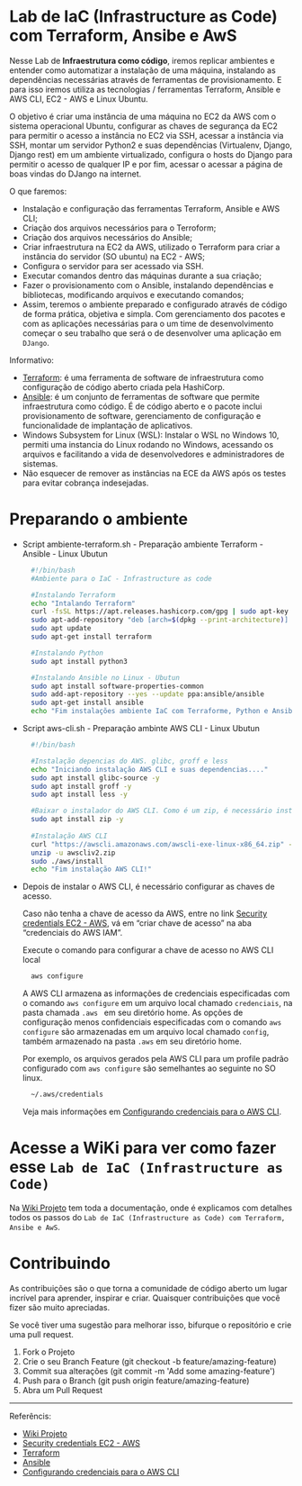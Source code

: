 # Lab de IaC (Infrastructure as Code) com Terraform, Ansibe e AwS

Nesse Lab de **Infraestrutura como código**, iremos replicar ambientes e entender como automatizar a instalação de uma máquina, instalando as dependências necessárias através de ferramentas de provisionamento. E para isso iremos utiliza as tecnologias / ferramentas Terraform, Ansible e AWS CLI, EC2 - AWS e Linux Ubuntu.

O objetivo é criar uma instância de uma máquina no EC2 da AWS com o sistema operacional Ubuntu, configurar as chaves de segurança da EC2 para permitir o acesso a instância no EC2 via SSH, acessar a instância via SSH, montar um servidor Python2 e suas dependências (Virtualenv, Django, Django rest) em um ambiente virtualizado, configura o hosts do Django para permitir o acesso de qualquer IP e por fim, acessar o acessar a página de boas vindas do DJango na internet.

O que faremos: 
* Instalação e configuração das ferramentas Terraform, Ansible e AWS CLI;
* Criação dos arquivos necessários para o Terroform;
* Criação dos arquivos necessários do Ansible;
* Criar infraestrutura na EC2 da AWS, utilizado o Terraform para criar a instância do servidor (SO ubuntu) na EC2 - AWS;
* Configura o servidor para ser acessado via SSH.
* Executar comandos dentro das máquinas durante a sua criação;
* Fazer o provisionamento com o Ansible, instalando dependências e bibliotecas, modificando arquivos e executando comandos;
* Assim, teremos o ambiente preparado e configurado através de código de forma prática, objetiva e simpla. Com gerenciamento dos pacotes e com as aplicações necessárias para o um time de desenvolvimento começar o seu trabalho que será o de desenvolver uma aplicação em ```DJango```. 


Informativo:
* [Terraform]: é uma ferramenta de software de infraestrutura como configuração de código aberto criada pela HashiCorp.
* [Ansible]: é um conjunto de ferramentas de software que permite infraestrutura como código. É de código aberto e o pacote inclui provisionamento de software, gerenciamento de configuração e funcionalidade de implantação de aplicativos.
* Windows Subsystem for Linux (WSL): Instalar o WSL no Windows 10, permiti uma instancia do Linux rodando no Windows, acessando os arquivos e facilitando a vida de desenvolvedores e administradores de sistemas.
* Não esquecer de remover as instâncias na ECE da AWS após os testes para evitar cobrança indesejadas. 



# Preparando o ambiente

* Script ambiente-terraform.sh - Preparação ambiente Terraform - Ansible - Linux Ubutun
  ```sh
    #!/bin/bash
    #Ambiente para o IaC - Infrastructure as code

    #Instalando Terraform
    echo "Intalando Terraform"
    curl -fsSL https://apt.releases.hashicorp.com/gpg | sudo apt-key add -
    sudo apt-add-repository "deb [arch=$(dpkg --print-architecture)] https://apt.releases.hashicorp.com $(lsb_release -cs) main"
    sudo apt update
    sudo apt-get install terraform

    #Instalando Python
    sudo apt install python3

    #Instalando Ansible no Linux - Ubutun
    sudo apt install software-properties-common
    sudo add-apt-repository --yes --update ppa:ansible/ansible
    sudo apt-get install ansible
    echo "Fim instalações ambiente IaC com Terraforme, Python e Ansible!"
  ```


* Script aws-cli.sh - Preparação ambinte AWS CLI - Linux Ubutun

  ```sh
    #!/bin/bash

    #Instalação depencias do AWS. glibc, groff e less
    echo "Iniciando instalação AWS CLI e suas dependencias...."
    sudo apt install glibc-source -y
    sudo apt install groff -y
    sudo apt install less -y

    #Baixar o instalador do AWS CLI. Como é um zip, é necessário instalar o zip no linux
    sudo apt install zip -y
    
    #Instalação AWS CLI
    curl "https://awscli.amazonaws.com/awscli-exe-linux-x86_64.zip" -o "awscliv2.zip"
    unzip -u awscliv2.zip
    sudo ./aws/install
    echo "Fim instalação AWS CLI!"
  ```


* Depois de instalar o AWS CLI, é necessário configurar as chaves de acesso.  

  Caso não tenha a chave de acesso da AWS, entre no link [Security credentials EC2 - AWS], vá em “criar chave de acesso” na aba “credenciais do AWS IAM”.

  Execute o comando para configurar a chave de acesso no AWS CLI local
  ```sh
    aws configure
  ```
  
  A AWS CLI armazena as informações de credenciais especificadas com o comando ```aws configure``` em um arquivo local chamado ```credenciais```, na pasta chamada ```.aws ``` em seu diretório home. As opções de configuração menos confidenciais especificadas com o comando ```aws configure``` são armazenadas em um arquivo local chamado ```config```, também armazenado na pasta ```.aws``` em seu diretório home.

  Por exemplo, os arquivos gerados pela AWS CLI para um profile padrão configurado com ```aws configure``` são semelhantes ao seguinte no SO linux.
  ```sh
    ~/.aws/credentials
  ```
  Veja mais informações em [Configurando credenciais para o AWS CLI].
  
  
# Acesse a WiKi para ver como fazer esse ```Lab de IaC (Infrastructure as Code)```

Na [Wiki Projeto] tem toda a documentação, onde é explicamos com detalhes todos os passos do ```Lab de IaC (Infrastructure as Code) com Terraform, Ansibe e AwS```.


# Contribuindo
As contribuições são o que torna a comunidade de código aberto um lugar incrível para aprender, inspirar e criar. Quaisquer contribuições que você fizer são muito apreciadas.

Se você tiver uma sugestão para melhorar isso, bifurque o repositório e crie uma pull request.

1. Fork o Projeto
2. Crie o seu Branch Feature (git checkout -b feature/amazing-feature)
3. Commit sua alterações (git commit -m 'Add some amazing-feature')
4. Push para o Branch (git push origin feature/amazing-feature)
5. Abra um Pull Request

---

Referêncis:
* [Wiki Projeto]
* [Security credentials EC2 - AWS]
* [Terraform]
* [Ansible]
* [Configurando credenciais para o AWS CLI]


<!-- MARKDOWN LINKS & IMAGES -->

[Wiki Projeto]: ../../wiki
[Security credentials EC2 - AWS]: https://console.aws.amazon.com/iam/home?#/security_credentials
[Terraform]: https://developer.hashicorp.com/terraform
[Ansible]: https://www.ansible.com/
[Configurando credenciais para o AWS CLI]: https://docs.aws.amazon.com/cli/latest/userguide/cli-configure-files.html
